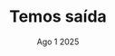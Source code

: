 ---
title: "Temos saída"
description: "Reflexões sobre opções"
date: "Ago 1 2025"
slug: Como podemos vencer no nosso país
---